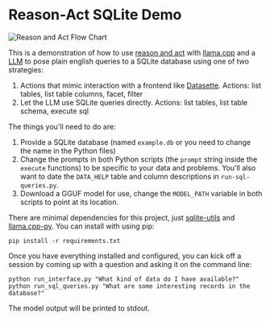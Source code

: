 # Reason-Act SQLite Demo

![Reason and Act Flow Chart](https://github.com/brandonrobertz/reason-act-sqlite-py/blob/main/reason-act-llm.png?raw=true)

This is a demonstration of how to use [reason and act][react-paper] with [llama.cpp][llama-git] and a [LLM][xwin] to pose plain english queries to a SQLite database using one of two strategies:

1. Actions that mimic interaction with a frontend like [Datasette][datasette-git]. Actions: list tables, list table columns, facet, filter
2. Let the LLM use SQLite queries directly. Actions: list tables, list table schema, execute sql

The things you'll need to do are:

1. Provide a SQLite database (named `example.db` or you need to change the name in the Python files)
2. Change the prompts in both Python scripts (the `prompt` string inside the `execute` functions) to be specific to your data and problems. You'll also want to date the `DATA_HELP` table and column descriptions in `run-sql-queries.py`.
3. Download a GGUF model for use, change the `MODEL_PATH` variable in both scripts to point at its location.

There are minimal dependencies for this project, just [sqlite-utils][sqlite-utils] and [llama.cpp-py][llama-cpp-py]. You can install with using pip:

```
pip install -r requirements.txt
```

Once you have everything installed and configured, you can kick off a session by coming up with a question and asking it on the command line:

```
python run_interface.py "What kind of data do I have available?"
python run_sql_queries.py "What are some interesting records in the database?"
```

The model output will be printed to stdout.

[react-paper]: https://blog.research.google/2022/11/react-synergizing-reasoning-and-acting.html?m=1
    "ReAct: Synergizing Reasoning and Acting in Language Models"

[llama-git]: https://github.com/ggerganov/llama.cpp
    "Port of Facebook's LLaMA model in C/C++"

[xwin]: https://huggingface.co/TheBloke/Xwin-LM-13B-V0.1-GGUF
    "Xwin-LM-13B-V0.1-GGUF on Huggingface courtesy of TheBloke"

[datasette-git]: https://github.com/simonw/datasette
    "An open source multi-tool for exploring and publishing data"

[llama-cpp-py]: https://github.com/abetlen/llama-cpp-python
    "Python bindings for llama.cpp"

[sqlite-utils]: https://github.com/simonw/sqlite-utils
    "Python CLI utility and library for manipulating SQLite databases"
